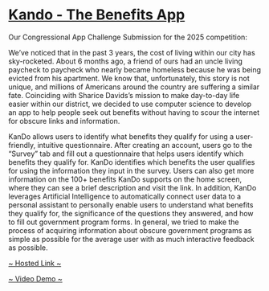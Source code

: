 # [Kando - The Benefits App](https://kando.govt.hu/)

Our Congressional App Challenge Submission for the 2025 competition:

We’ve noticed that in the past 3 years, the cost of living within our city has sky-rocketed. About 6 months ago, a friend of ours had an uncle living paycheck to paycheck who nearly became homeless because he was being evicted from his apartment. We know that, unfortunately, this story is not unique, and millions of Americans around the country are suffering a similar fate. Coinciding with Sharice Davids’s mission to make day-to-day life easier within our district, we decided to use computer science to develop an app to help people seek out benefits without having to scour the internet for obscure links and information.

KanDo allows users to identify what benefits they qualify for using a user-friendly, intuitive questionnaire. After creating an account, users go to the “Survey” tab and fill out a questionnaire that helps users identify which benefits they qualify for. KanDo identifies which benefits the user qualifies for using the information they input in the survey. Users can also get more information on the 100+ benefits KanDo supports on the home screen, where they can see a brief description and visit the link. In addition, KanDo leverages Artificial Intelligence to automatically connect user data to a personal assistant to personally enable users to understand what benefits they qualify for, the significance of the questions they answered, and how to fill out government program forms. In general, we tried to make the process of acquiring information about obscure government programs as simple as possible for the average user with as much interactive feedback as possible.

[~ Hosted Link ~](https://kando.govt.hu/)

[~ Video Demo ~](https://youtu.be/HW8BRHOSnt4)
